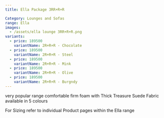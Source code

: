 ```yaml
---
title: Ella Package 3RR+R+R

Category: Lounges and Sofas
range: Ella
images:
  - /assets/ella lounge 3RR+R+R.png
variants:
  - price: 189500
    variantName: 2R+R+R - Chocolate
  - price: 189500
    variantName: 2R+R+R - Steel
  - price: 189500
    variantName: 2R+R+R - Mink
  - price: 189500
    variantName: 2R+R+R - Olive
  - price: 189500
    variantName: 2R+R+R - Burgndy
---
```


very popular range comfortable firm foam with Thick Treasure Suede Fabric available in 5 colours

For Sizing refer to individual Product pages within the Ella range